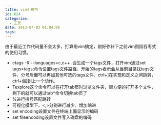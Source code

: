 ```yaml
---
title: vim小技巧
id: 624
categories:
  - 工具
date: 2013-04-03 01:04:09
tags:
---
```


由于最近工作代码量不会太多，打算用vim搞定，刚好弥补下之前vim囫囵吞枣式的使用习惯。

*   ctags -R --languages=c,c++ .会生成一个tags文件，打开vim通过set tags=tags;命令设置tags文件路径，开始的tags表示会从当前目录找tags文件，分号后面可以再加其他可选的tags文件，ctrl+]在实现和定义之间跳转，ctrl+t回到上一个动作。
*   Texplore这个命令可以在打开tab页时浏览文件夹，很方便的打开多个文件，剩下的就可以通过tab*命令切换tab页了
*   %进行括号匹配跳转
*   可视化模型下，&lt;,&gt;分别进行减少，增加缩进
*   set encoding设置文件在终端上面显示的编码
*   set fileencoding设置文件写入磁盘的编码